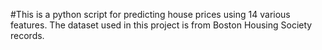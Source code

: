 #This is a python script for predicting house prices using 14 various features. The dataset used in this project is from Boston Housing Society records.
